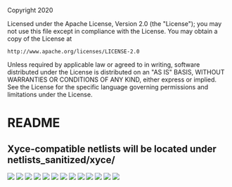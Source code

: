 Copyright 2020

Licensed under the Apache License, Version 2.0 (the "License");
you may not use this file except in compliance with the License.
You may obtain a copy of the License at

    http://www.apache.org/licenses/LICENSE-2.0

Unless required by applicable law or agreed to in writing, software
distributed under the License is distributed on an "AS IS" BASIS,
WITHOUT WARRANTIES OR CONDITIONS OF ANY KIND, either express or implied.
See the License for the specific language governing permissions and
limitations under the License.

# README
## Xyce-compatible netlists will be located under netlists_sanitized/xyce/
<img src="documentation/images/Clock_Divider_Documentation_Soumya_Page_01.png">
<img src="documentation/images/Clock_Divider_Documentation_Soumya_Page_02.png">
<img src="documentation/images/Clock_Divider_Documentation_Soumya_Page_03.png">
<img src="documentation/images/Clock_Divider_Documentation_Soumya_Page_04.png">
<img src="documentation/images/Clock_Divider_Documentation_Soumya_Page_05.png">
<img src="documentation/images/Clock_Divider_Documentation_Soumya_Page_06.png">
<img src="documentation/images/Clock_Divider_Documentation_Soumya_Page_07.png">
<img src="documentation/images/Clock_Divider_Documentation_Soumya_Page_08.png">
<img src="documentation/images/Clock_Divider_Documentation_Soumya_Page_09.png">
<img src="documentation/images/Clock_Divider_Documentation_Soumya_Page_10.png">
<img src="documentation/images/Clock_Divider_Documentation_Soumya_Page_11.png">
<img src="documentation/images/Clock_Divider_Documentation_Soumya_Page_12.png">
<img src="documentation/images/Clock_Divider_Documentation_Soumya_Page_13.png">
